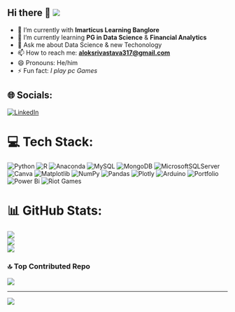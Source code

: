 ## Hi there 👋    [![](https://visitcount.itsvg.in/api?id=asalok-13&icon=0&color=0)](https://visitcount.itsvg.in)


- 🔭 I’m currently with **Imarticus Learning Banglore**
- 🌱 I’m currently learning **PG in Data Science**  & **Financial Analytics**
- 💬 Ask me about Data Science & new Techonology
- 📫 How to reach me: **aloksrivastava317@gmail.com** 
- 😄 Pronouns: He/him
- ⚡ Fun fact: *I play pc Games*


## 🌐 Socials:
[![LinkedIn](https://img.shields.io/badge/LinkedIn-%230077B5.svg?logo=linkedin&logoColor=white)](https://linkedin.com/in/https://www.linkedin.com/in/aloksrivastavaas) 


# 💻 Tech Stack:
![Python](https://img.shields.io/badge/python-3670A0?style=for-the-badge&logo=python&logoColor=ffdd54) ![R](https://img.shields.io/badge/r-%23276DC3.svg?style=for-the-badge&logo=r&logoColor=white) ![Anaconda](https://img.shields.io/badge/Anaconda-%2344A833.svg?style=for-the-badge&logo=anaconda&logoColor=white) ![MySQL](https://img.shields.io/badge/mysql-4479A1.svg?style=for-the-badge&logo=mysql&logoColor=white) ![MongoDB](https://img.shields.io/badge/MongoDB-%234ea94b.svg?style=for-the-badge&logo=mongodb&logoColor=white) ![MicrosoftSQLServer](https://img.shields.io/badge/Microsoft%20SQL%20Server-CC2927?style=for-the-badge&logo=microsoft%20sql%20server&logoColor=white) ![Canva](https://img.shields.io/badge/Canva-%2300C4CC.svg?style=for-the-badge&logo=Canva&logoColor=white) ![Matplotlib](https://img.shields.io/badge/Matplotlib-%23ffffff.svg?style=for-the-badge&logo=Matplotlib&logoColor=black) ![NumPy](https://img.shields.io/badge/numpy-%23013243.svg?style=for-the-badge&logo=numpy&logoColor=white) ![Pandas](https://img.shields.io/badge/pandas-%23150458.svg?style=for-the-badge&logo=pandas&logoColor=white) ![Plotly](https://img.shields.io/badge/Plotly-%233F4F75.svg?style=for-the-badge&logo=plotly&logoColor=white) ![Arduino](https://img.shields.io/badge/-Arduino-00979D?style=for-the-badge&logo=Arduino&logoColor=white) ![Portfolio](https://img.shields.io/badge/Portfolio-%23000000.svg?style=for-the-badge&logo=firefox&logoColor=#FF7139) ![Power Bi](https://img.shields.io/badge/power_bi-F2C811?style=for-the-badge&logo=powerbi&logoColor=black) ![Riot Games](https://img.shields.io/badge/riotgames-D32936.svg?style=for-the-badge&logo=riotgames&logoColor=white)


# 📊 GitHub Stats:
![](https://github-readme-stats.vercel.app/api?username=asalok-13&theme=dark&hide_border=false&include_all_commits=false&count_private=false)<br/>
![](https://nirzak-streak-stats.vercel.app/?user=asalok-13&theme=dark&hide_border=false)<br/>
![](https://github-readme-stats.vercel.app/api/top-langs/?username=asalok-13&theme=dark&hide_border=false&include_all_commits=false&count_private=false&layout=compact)


### 🔝 Top Contributed Repo
![](https://github-contributor-stats.vercel.app/api?username=asalok-13&limit=5&theme=dark&combine_all_yearly_contributions=true)

---
[![](https://visitcount.itsvg.in/api?id=asalok-13&icon=0&color=0)](https://visitcount.itsvg.in)

<!-- Proudly created with GPRM ( https://gprm.itsvg.in ) -->

